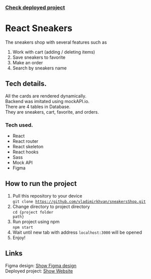 ### <a href="https://vladimirkhvan.github.io/sneakersShop/#/">Check deployed project</a>

# React Sneakers
The sneakers shop with several features such as <br/>
1. Work with cart (adding / deleting items)<br/>
2. Save sneakers to favorite <br/>
3. Make an order 
4. Search by sneakers name

## Tech details.<br/>
All the cards are rendered dynamically. <br/>
Backend was imitated using mockAPI.io. <br/>
There are 4 tables in Database.<br/>They are sneakers, cart, favorite, and orders. <br/>

### Tech used. 

<ul>
  <li>React</li>
  <li>React router</li>
  <li>React skeleton</li>
  <li>React hooks</li>
  <li>Sass</li>
  <li>Mock API</li>
  <li>Figma</li>
</ul>

## How to run the project

1. Pull this repository to your device <br/>
<code>git clone https://github.com/vladimirkhvan/sneakersShop.git</code>
2. Change directory to project directory <br/>
<code>cd {project folder path}</code>
4. Run project using npm <br/>
<code>npm start</code>
5. Wait until new tab with address <code>localhost:3000</code> will be opened <br/>
6. Enjoy!<br/>
  

## Links

Figma design: <a href="https://www.figma.com/file/P6ybzI0f4sHEydLNeuXpew/React-Sneakers-(Copy)?node-id=60%3A1286">Show Figma design</a><br/>
Deployed project: <a href="https://vladimirkhvan.github.io/sneakersShop/#/">Show Website</a>

